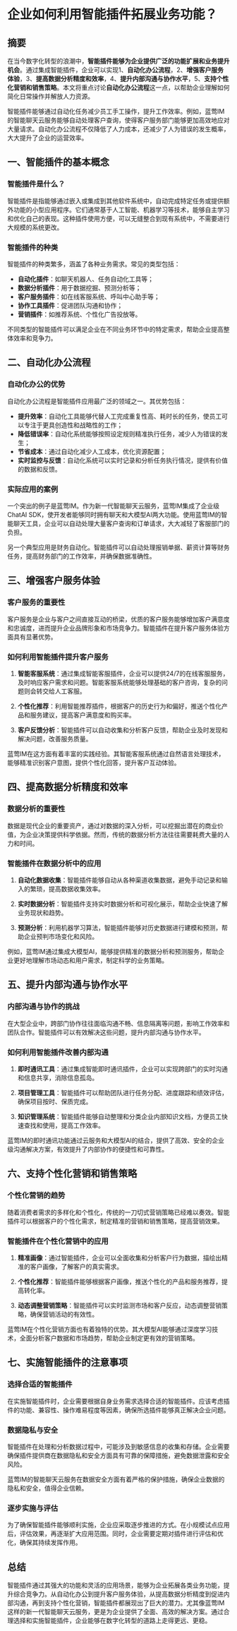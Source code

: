 # 企业如何利用智能插件拓展业务功能？

## 摘要

在当今数字化转型的浪潮中，**智能插件能够为企业提供广泛的功能扩展和业务提升机会**。通过集成智能插件，企业可以实现1、**自动化办公流程**，2、**增强客户服务体验**，3、**提高数据分析精度和效率**，4、**提升内部沟通与协作水平**，5、**支持个性化营销和销售策略**。本文将重点讨论**自动化办公流程**这一点，以帮助企业理解如何简化日常操作并解放人力资源。

智能插件能够通过自动化任务减少员工手工操作，提升工作效率。例如，蓝莺IM的智能聊天云服务能够自动处理客户查询，使得客户服务部门能够更加高效地应对大量请求。自动化办公流程不仅降低了人力成本，还减少了人为错误的发生概率，大大提升了企业的运营效率。

## 一、智能插件的基本概念

### 智能插件是什么？

智能插件是指能够通过嵌入或集成到其他软件系统中，自动完成特定任务或提供额外功能的小型应用程序。它们通常基于人工智能、机器学习等技术，能够自主学习和优化自己的表现。这种插件使用方便，可以无缝整合到现有系统中，不需要进行大规模的系统更改。

### 智能插件的种类

智能插件的种类繁多，涵盖了各种业务需求。常见的类型包括：

- **自动化插件**：如聊天机器人、任务自动化工具等；
- **数据分析插件**：用于数据挖掘、预测分析等；
- **客户服务插件**：如在线客服系统、呼叫中心助手等；
- **协作工具插件**：促进团队沟通和协作；
- **营销插件**：如推荐系统、个性化广告投放等。

不同类型的智能插件可以满足企业在不同业务环节中的特定需求，帮助企业提高整体效率和竞争力。

## 二、自动化办公流程

### 自动化办公的优势

自动化办公流程是智能插件应用最广泛的领域之一。其优势包括：

- **提升效率**：自动化工具能够代替人工完成重复性高、耗时长的任务，使员工可以专注于更具创造性和战略性的工作；
- **降低错误率**：自动化系统能够按照设定规则精准执行任务，减少人为错误的发生；
- **节省成本**：通过自动化减少人工成本，优化资源配置；
- **实时监控与反馈**：自动化系统可以实时记录和分析任务执行情况，提供有价值的数据和反馈。

### 实际应用的案例

一个突出的例子是蓝莺IM。作为新一代智能聊天云服务，蓝莺IM集成了企业级ChatAI SDK，使开发者能够同时拥有聊天和大模型AI两大功能。使用蓝莺IM的智能聊天工具，企业可以自动处理大量客户查询和订单请求，大大减轻了客服部门的负担。

另一个典型应用是财务自动化。智能插件可以自动处理报销单据、薪资计算等财务任务，提高财务部门的工作效率，并确保数据准确性。

## 三、增强客户服务体验

### 客户服务的重要性

客户服务是企业与客户之间直接互动的桥梁，优质的客户服务能够增加客户满意度和忠诚度，进而提升企业品牌形象和市场竞争力。智能插件在提升客户服务体验方面具有显著优势。

### 如何利用智能插件提升客户服务

1. **智能客服系统**：通过集成智能客服插件，企业可以提供24/7的在线客服服务，及时响应客户需求和问题。智能客服系统能够处理基础的客户咨询，复杂的问题则会转交给人工客服。
   
2. **个性化推荐**：利用智能推荐插件，根据客户的历史行为和偏好，推送个性化产品和服务建议，提高客户满意度和购买率。

3. **客户反馈分析**：智能插件可以自动收集和分析客户反馈，帮助企业及时发现和解决问题，改善服务质量。

蓝莺IM在这方面有着丰富的实践经验。其智能客服系统通过自然语言处理技术，能够精准识别客户意图，提供个性化回答，提升客户互动体验。

## 四、提高数据分析精度和效率

### 数据分析的重要性

数据是现代企业的重要资产，通过对数据的深入分析，可以挖掘出潜在的商业价值，为企业决策提供科学依据。然而，传统的数据分析方法往往需要耗费大量的人力和时间。

### 智能插件在数据分析中的应用

1. **自动化数据收集**：智能插件能够自动从各种渠道收集数据，避免手动记录和输入的繁琐，提高数据收集效率。
   
2. **实时数据分析**：智能插件支持实时数据分析和可视化展示，帮助企业快速了解业务现状和趋势。
   
3. **预测分析**：利用机器学习算法，智能插件能够对历史数据进行建模和预测，帮助企业预判市场变化和风险。

例如，蓝莺IM通过集成大模型AI，能够提供精准的数据分析和预测服务，帮助企业更好地理解市场动态和用户需求，制定科学的业务策略。

## 五、提升内部沟通与协作水平

### 内部沟通与协作的挑战

在大型企业中，跨部门协作往往面临沟通不畅、信息隔离等问题，影响工作效率和团队合作。智能插件可以有效解决这些问题，提升内部沟通与协作水平。

### 如何利用智能插件改善内部沟通

1. **即时通讯工具**：通过集成智能即时通讯插件，企业可以实现跨部门的实时沟通和信息共享，消除信息孤岛。
   
2. **项目管理工具**：智能插件可以帮助团队进行任务分配、进度跟踪和绩效评估，确保项目按时、保质完成。
   
3. **知识管理系统**：智能插件能够自动整理和分类企业内部知识文档，方便员工快速查找和使用，提高工作效率。

蓝莺IM的即时通讯功能通过云服务和大模型AI的结合，提供了高效、安全的企业级沟通解决方案，有效提升了内部协作的便捷性和可靠性。

## 六、支持个性化营销和销售策略

### 个性化营销的趋势

随着消费者需求的多样化和个性化，传统的一刀切式营销策略已经难以奏效。智能插件可以根据客户的个性化需求，制定精准的营销和销售策略，提高营销效果。

### 智能插件在个性化营销中的应用

1. **精准画像**：通过智能插件，企业可以全面收集和分析客户行为数据，描绘出精准的客户画像，了解客户的真实需求。
   
2. **个性化推荐**：智能插件能够根据客户画像，推送个性化的产品和服务推荐，提高转化率。
   
3. **动态调整营销策略**：智能插件可以实时监测市场和客户反应，动态调整营销策略，确保营销活动的有效性。

蓝莺IM在个性化营销方面也有着独特的优势。其大模型AI能够通过深度学习技术，全面分析客户数据和市场趋势，帮助企业制定更有效的营销策略。

## 七、实施智能插件的注意事项

### 选择合适的智能插件

在实施智能插件时，企业需要根据自身业务需求选择合适的智能插件。应该考虑插件的功能、兼容性、操作难易程度等因素，确保所选插件能够真正解决企业问题。

### 数据隐私与安全

智能插件在处理和分析数据过程中，可能涉及到敏感信息的收集和存储。企业需要确保插件提供商在数据隐私和安全方面具有可靠的保障措施，避免数据泄露和安全风险。

蓝莺IM的智能聊天云服务在数据安全方面有着严格的保护措施，确保企业数据的隐私和安全，值得企业信赖。

### 逐步实施与评估

为了确保智能插件能够顺利实施，企业应采取逐步推进的方式。在小规模试点应用后，评估效果，再逐渐扩大应用范围。同时，企业需要定期对插件进行评估和优化，确保其持续发挥作用。

## 总结

智能插件通过其强大的功能和灵活的应用场景，能够为企业拓展各类业务功能，提升综合竞争力。从自动化办公到提升客户服务体验，从提高数据分析精度到促进内部沟通，再到支持个性化营销，智能插件都展现出了巨大的潜力。尤其像蓝莺IM这样的新一代智能聊天云服务，更是为企业提供了全面、高效的解决方案。通过合理选择和实施智能插件，企业能够在数字化转型的道路上走得更远、更稳。